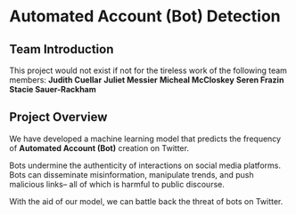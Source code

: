 # Automated Account (Bot) Detection 

## Team Introduction

This project would not exist if not for the tireless work of the following team members:
**Judith Cuellar**
**Juliet Messier**
**Micheal McCloskey**
**Seren Frazin**
**Stacie Sauer-Rackham**

## Project Overview 
We have developed a machine learning model that predicts the frequency of **Automated Account (Bot)** creation on Twitter. 

Bots undermine the authenticity of interactions on social media platforms. Bots can disseminate misinformation, manipulate trends, and push malicious links&ndash; all of which is harmful to public discourse. 

With the aid of our model, we can battle back the threat of bots on Twitter. 